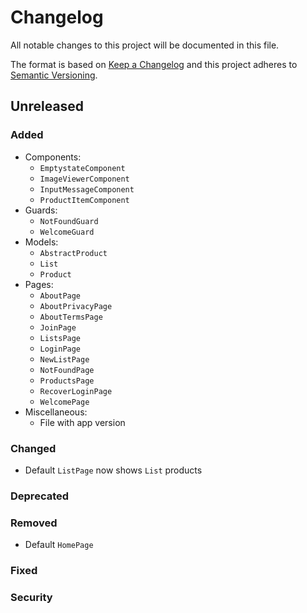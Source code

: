 # Changelog

All notable changes to this project will be documented in this file.

The format is based on [Keep a Changelog](http://keepachangelog.com/en/1.0.0/)
and this project adheres to [Semantic Versioning](http://semver.org/spec/v2.0.0.html).


## Unreleased

### Added
- Components:
  - `EmptystateComponent`
  - `ImageViewerComponent`
  - `InputMessageComponent`
  - `ProductItemComponent`
- Guards:
  - `NotFoundGuard`
  - `WelcomeGuard`
- Models:
  - `AbstractProduct`
  - `List`
  - `Product`
- Pages:
  - `AboutPage`
  - `AboutPrivacyPage`
  - `AboutTermsPage`
  - `JoinPage`
  - `ListsPage`
  - `LoginPage`
  - `NewListPage`
  - `NotFoundPage`
  - `ProductsPage`
  - `RecoverLoginPage`
  - `WelcomePage`
- Miscellaneous:
  - File with app version

### Changed
- Default `ListPage` now shows `List` products

### Deprecated

### Removed
- Default `HomePage`

### Fixed

### Security

